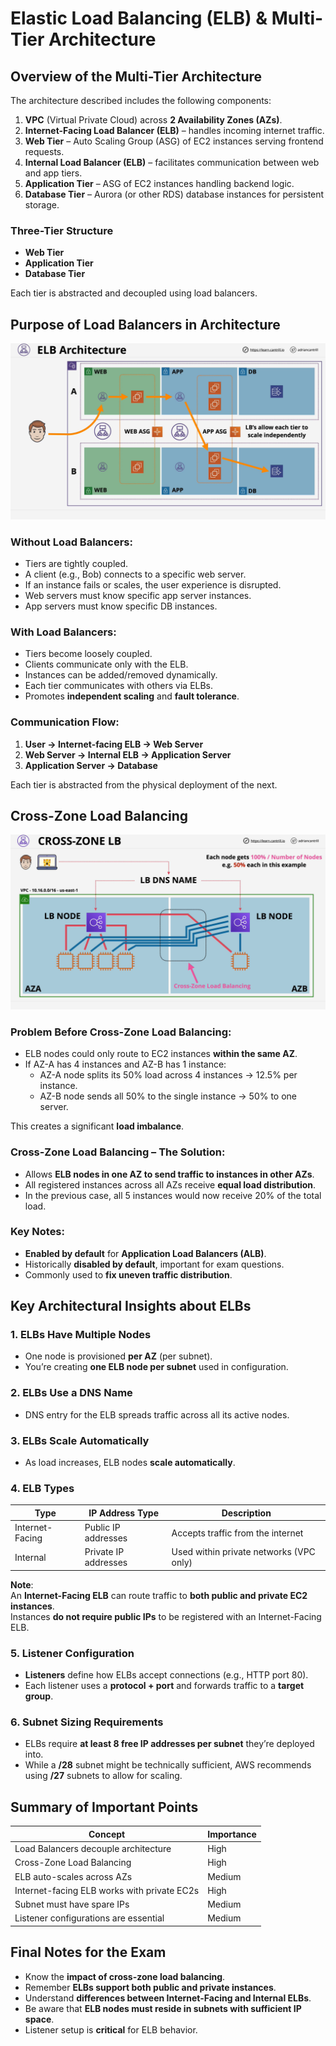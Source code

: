 # Elastic Load Balancing (ELB) & Multi-Tier Architecture

## Overview of the Multi-Tier Architecture

The architecture described includes the following components:

1. **VPC** (Virtual Private Cloud) across **2 Availability Zones (AZs)**.
2. **Internet-Facing Load Balancer (ELB)** – handles incoming internet traffic.
3. **Web Tier** – Auto Scaling Group (ASG) of EC2 instances serving frontend requests.
4. **Internal Load Balancer (ELB)** – facilitates communication between web and app tiers.
5. **Application Tier** – ASG of EC2 instances handling backend logic.
6. **Database Tier** – Aurora (or other RDS) database instances for persistent storage.

### Three-Tier Structure

- **Web Tier**
- **Application Tier**
- **Database Tier**

Each tier is abstracted and decoupled using load balancers.

## Purpose of Load Balancers in Architecture

![alt text](image-3.png)

### Without Load Balancers:

- Tiers are tightly coupled.
- A client (e.g., Bob) connects to a specific web server.
- If an instance fails or scales, the user experience is disrupted.
- Web servers must know specific app server instances.
- App servers must know specific DB instances.

### With Load Balancers:

- Tiers become loosely coupled.
- Clients communicate only with the ELB.
- Instances can be added/removed dynamically.
- Each tier communicates with others via ELBs.
- Promotes **independent scaling** and **fault tolerance**.

### Communication Flow:

1. **User → Internet-facing ELB → Web Server**
2. **Web Server → Internal ELB → Application Server**
3. **Application Server → Database**

Each tier is abstracted from the physical deployment of the next.

## Cross-Zone Load Balancing

![alt text](image-4.png)

### Problem Before Cross-Zone Load Balancing:

- ELB nodes could only route to EC2 instances **within the same AZ**.
- If AZ-A has 4 instances and AZ-B has 1 instance:
  - AZ-A node splits its 50% load across 4 instances → 12.5% per instance.
  - AZ-B node sends all 50% to the single instance → 50% to one server.

This creates a significant **load imbalance**.

### Cross-Zone Load Balancing – The Solution:

- Allows **ELB nodes in one AZ to send traffic to instances in other AZs**.
- All registered instances across all AZs receive **equal load distribution**.
- In the previous case, all 5 instances would now receive 20% of the total load.

### Key Notes:

- **Enabled by default** for **Application Load Balancers (ALB)**.
- Historically **disabled by default**, important for exam questions.
- Commonly used to **fix uneven traffic distribution**.

## Key Architectural Insights about ELBs

### 1. ELBs Have Multiple Nodes

- One node is provisioned **per AZ** (per subnet).
- You’re creating **one ELB node per subnet** used in configuration.

### 2. ELBs Use a DNS Name

- DNS entry for the ELB spreads traffic across all its active nodes.

### 3. ELBs Scale Automatically

- As load increases, ELB nodes **scale automatically**.

### 4. ELB Types

| Type            | IP Address Type      | Description                             |
| --------------- | -------------------- | --------------------------------------- |
| Internet-Facing | Public IP addresses  | Accepts traffic from the internet       |
| Internal        | Private IP addresses | Used within private networks (VPC only) |

**Note**:  
An **Internet-Facing ELB** can route traffic to **both public and private EC2 instances**.  
Instances **do not require public IPs** to be registered with an Internet-Facing ELB.

### 5. Listener Configuration

- **Listeners** define how ELBs accept connections (e.g., HTTP port 80).
- Each listener uses a **protocol + port** and forwards traffic to a **target group**.

### 6. Subnet Sizing Requirements

- ELBs require **at least 8 free IP addresses per subnet** they’re deployed into.
- While a **/28** subnet might be technically sufficient,
  AWS recommends using **/27** subnets to allow for scaling.

## Summary of Important Points

| Concept                                     | Importance |
| ------------------------------------------- | ---------- |
| Load Balancers decouple architecture        | High       |
| Cross-Zone Load Balancing                   | High       |
| ELB auto-scales across AZs                  | Medium     |
| Internet-facing ELB works with private EC2s | High       |
| Subnet must have spare IPs                  | Medium     |
| Listener configurations are essential       | Medium     |

## Final Notes for the Exam

- Know the **impact of cross-zone load balancing**.
- Remember **ELBs support both public and private instances**.
- Understand **differences between Internet-Facing and Internal ELBs**.
- Be aware that **ELB nodes must reside in subnets with sufficient IP space**.
- Listener setup is **critical** for ELB behavior.

